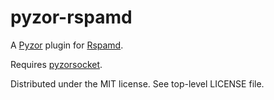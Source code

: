 # pyzor-rspamd

A [Pyzor](https://github.com/SpamExperts/pyzor) plugin for [Rspamd](https://rspamd.com/).

Requires [pyzorsocket](https://github.com/cgt/rspamd-plugins/pyzor/pyzorsocket).

Distributed under the MIT license. See top-level LICENSE file.
